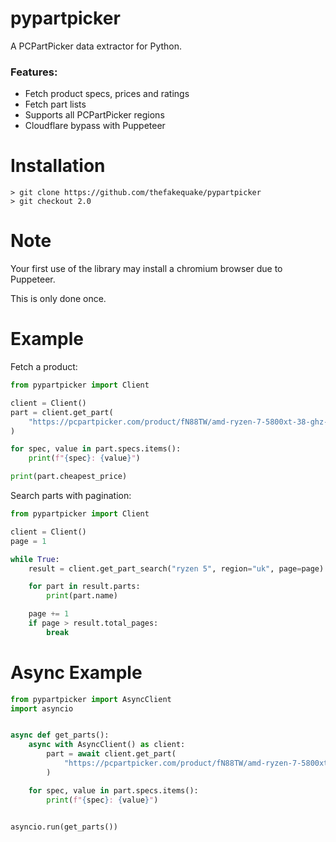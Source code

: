 # pypartpicker

A PCPartPicker data extractor for Python.

### Features:

- Fetch product specs, prices and ratings
- Fetch part lists
- Supports all PCPartPicker regions
- Cloudflare bypass with Puppeteer

# Installation

```
> git clone https://github.com/thefakequake/pypartpicker
> git checkout 2.0
```

# Note

Your first use of the library may install a chromium browser due to Puppeteer.

This is only done once.

# Example

Fetch a product:

```py
from pypartpicker import Client

client = Client()
part = client.get_part(
    "https://pcpartpicker.com/product/fN88TW/amd-ryzen-7-5800xt-38-ghz-8-core-processor-100-100001582box"
)

for spec, value in part.specs.items():
    print(f"{spec}: {value}")

print(part.cheapest_price)
```

Search parts with pagination:

```py
from pypartpicker import Client

client = Client()
page = 1

while True:
    result = client.get_part_search("ryzen 5", region="uk", page=page)

    for part in result.parts:
        print(part.name)

    page += 1
    if page > result.total_pages:
        break
```

# Async Example

```py
from pypartpicker import AsyncClient
import asyncio


async def get_parts():
    async with AsyncClient() as client:
        part = await client.get_part(
            "https://pcpartpicker.com/product/fN88TW/amd-ryzen-7-5800xt-38-ghz-8-core-processor-100-100001582box"
        )

    for spec, value in part.specs.items():
        print(f"{spec}: {value}")


asyncio.run(get_parts())
```
